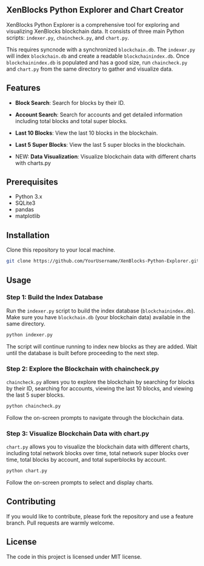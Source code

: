 ## XenBlocks Python Explorer and Chart Creator

XenBlocks Python Explorer is a comprehensive tool for exploring and visualizing XenBlocks blockchain data. It consists of three main Python scripts: `indexer.py`, `chaincheck.py`, and `chart.py`.

This requires syncnode with a synchronized `blockchain.db`. The `indexer.py` will index `blockchain.db` and create a readable `blockchainindex.db`. Once `blockchainindex.db` is populated and has a good size, run `chaincheck.py` and `chart.py` from the same directory to gather and visualize data.

## Features

- **Block Search**: Search for blocks by their ID.
- **Account Search**: Search for accounts and get detailed information including total blocks and total super blocks.
- **Last 10 Blocks**: View the last 10 blocks in the blockchain.
- **Last 5 Super Blocks**: View the last 5 super blocks in the blockchain.

- NEW: **Data Visualization**: Visualize blockchain data with different charts with charts.py

## Prerequisites

- Python 3.x
- SQLite3
- pandas
- matplotlib

## Installation

Clone this repository to your local machine.

```sh
git clone https://github.com/YourUsername/XenBlocks-Python-Explorer.git
```

## Usage

### Step 1: Build the Index Database

Run the `indexer.py` script to build the index database (`blockchainindex.db`). Make sure you have `blockchain.db` (your blockchain data) available in the same directory.

```sh
python indexer.py
```

The script will continue running to index new blocks as they are added. Wait until the database is built before proceeding to the next step.

### Step 2: Explore the Blockchain with chaincheck.py

`chaincheck.py` allows you to explore the blockchain by searching for blocks by their ID, searching for accounts, viewing the last 10 blocks, and viewing the last 5 super blocks.

```sh
python chaincheck.py
```

Follow the on-screen prompts to navigate through the blockchain data.

### Step 3: Visualize Blockchain Data with chart.py

`chart.py` allows you to visualize the blockchain data with different charts, including total network blocks over time, total network super blocks over time, total blocks by account, and total superblocks by account.

```sh
python chart.py
```

Follow the on-screen prompts to select and display charts.

## Contributing

If you would like to contribute, please fork the repository and use a feature branch. Pull requests are warmly welcome.

## License

The code in this project is licensed under MIT license.
```
